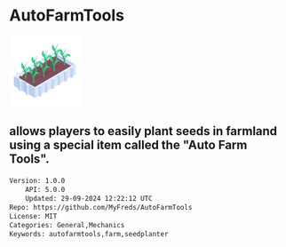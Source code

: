 # AutoFarmTools
<img src="https://raw.githubusercontent.com/MyFreds/AutoFarmTools/09178ed35380e8461d41380f1d58968c31b26f0d/icon.png" width="128" height="128" />

## allows players to easily plant seeds in farmland using a special item called the "Auto Farm Tools".
```properties
Version: 1.0.0
    API: 5.0.0
    Updated: 29-09-2024 12:22:12 UTC
Repo: https://github.com/MyFreds/AutoFarmTools
License: MIT
Categories: General,Mechanics
Keywords: autofarmtools,farm,seedplanter
```